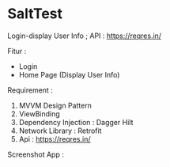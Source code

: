# SaltTest
Login-display User Info ; API : https://reqres.in/

Fitur :
- Login
- Home Page (Display User Info)

Requirement :
1. MVVM Design Pattern
2. ViewBinding
3. Dependency Injection : Dagger Hilt
4. Network Library : Retrofit
5. Api : https://reqres.in/

Screenshot App :

